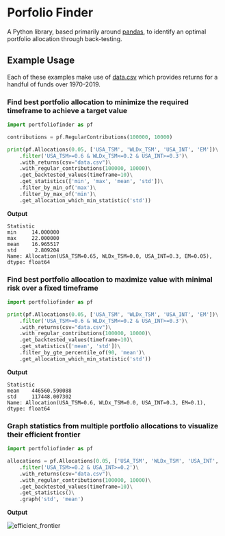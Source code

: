# Porfolio Finder

A Python library, based primarily around [pandas](https://pandas.pydata.org/docs/index.html), 
to identify an optimal portfolio allocation through back-testing.

## Example Usage

Each of these examples make use of [data.csv](/data.csv) which provides returns for a 
handful of funds over 1970-2019.

### Find best portfolio allocation to minimize the required timeframe to achieve a target value
```python
import portfoliofinder as pf

contributions = pf.RegularContributions(100000, 10000)

print(pf.Allocations(0.05, ['USA_TSM', 'WLDx_TSM', 'USA_INT', 'EM'])\
    .filter('USA_TSM>=0.6 & WLDx_TSM<=0.2 & USA_INT>=0.3')\
    .with_returns(csv="data.csv")\
    .with_regular_contributions(100000, 10000)\
    .get_backtested_values(timeframe=10)\
    .get_statistics(['min', 'max', 'mean', 'std'])\
    .filter_by_min_of('max')\
    .filter_by_max_of('min')\
    .get_allocation_which_min_statistic('std'))
```

**Output**
```text
Statistic
min     14.000000
max     22.000000
mean    16.965517
std      2.809204
Name: Allocation(USA_TSM=0.65, WLDx_TSM=0.0, USA_INT=0.3, EM=0.05), dtype: float64
```

### Find best portfolio allocation to maximize value with minimal risk over a fixed timeframe
```python
import portfoliofinder as pf

print(pf.Allocations(0.05, ['USA_TSM', 'WLDx_TSM', 'USA_INT', 'EM'])\
    .filter('USA_TSM>=0.6 & WLDx_TSM<=0.2 & USA_INT>=0.3')\
    .with_returns(csv="data.csv")\
    .with_regular_contributions(100000, 10000)\
    .get_backtested_values(timeframe=10)\
    .get_statistics(['mean', 'std'])\
    .filter_by_gte_percentile_of(90, 'mean')\
    .get_allocation_which_min_statistic('std'))
```

**Output**
```text
Statistic
mean    446560.590088
std     117448.007302
Name: Allocation(USA_TSM=0.6, WLDx_TSM=0.0, USA_INT=0.3, EM=0.1), dtype: float64
```

### Graph statistics from multiple portfolio allocations to visualize their efficient frontier

```python
import portfoliofinder as pf

allocations = pf.Allocations(0.05, ['USA_TSM', 'WLDx_TSM', 'USA_INT', 'EM'])\
    .filter('USA_TSM>=0.2 & USA_INT>=0.2')\
    .with_returns(csv="data.csv")\
    .with_regular_contributions(100000, 10000)\
    .get_backtested_values(timeframe=10)\
    .get_statistics()\
    .graph('std', 'mean')
```

**Output**

![efficient_frontier](https://user-images.githubusercontent.com/23619800/84746213-a4484e00-af83-11ea-9ee6-da2d6330a4b9.png)

